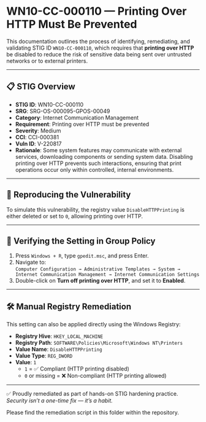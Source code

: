 # WN10-CC-000110 — Printing Over HTTP Must Be Prevented

This documentation outlines the process of identifying, remediating, and validating STIG ID `WN10-CC-000110`, which requires that **printing over HTTP** be disabled to reduce the risk of sensitive data being sent over untrusted networks or to external printers.

---

## 📋 STIG Overview

- **STIG ID**: WN10-CC-000110  
- **SRG**: SRG-OS-000095-GPOS-00049  
- **Category**: Internet Communication Management  
- **Requirement**: Printing over HTTP must be prevented  
- **Severity**: Medium  
- **CCI**: CCI-000381  
- **Vuln ID**: V-220817  
- **Rationale**: Some system features may communicate with external services, downloading components or sending system data. Disabling printing over HTTP prevents such interactions, ensuring that print operations occur only within controlled, internal environments.

---

## 🔁 Reproducing the Vulnerability

To simulate this vulnerability, the registry value `DisableHTTPPrinting` is either deleted or set to `0`, allowing printing over HTTP.

---

## 🧾 Verifying the Setting in Group Policy

1. Press `Windows + R`, type `gpedit.msc`, and press Enter.  
2. Navigate to:  
   `Computer Configuration → Administrative Templates → System → Internet Communication Management → Internet Communication Settings`  
3. Double-click on **Turn off printing over HTTP**, and set it to **Enabled**.

---

## 🛠️ Manual Registry Remediation

This setting can also be applied directly using the Windows Registry:

- **Registry Hive**: `HKEY_LOCAL_MACHINE`  
- **Registry Path**: `SOFTWARE\Policies\Microsoft\Windows NT\Printers`  
- **Value Name**: `DisableHTTPPrinting`  
- **Value Type**: `REG_DWORD`  
- **Value**: `1`  
  - `1` = ✅ Compliant (HTTP printing disabled)  
  - `0` or missing = ❌ Non-compliant (HTTP printing allowed)

---

✅ Proudly remediated as part of hands-on STIG hardening practice.  
_Security isn’t a one-time fix — it’s a habit._

Please find the remediation script in this folder within the repository.
